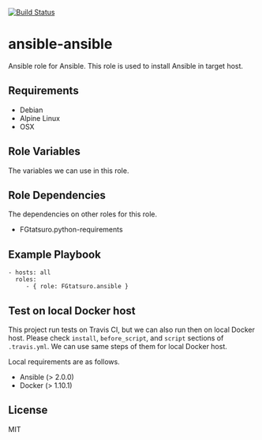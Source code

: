 [![Build Status](https://travis-ci.org/FGtatsuro/ansible-ansible.svg?branch=master)](https://travis-ci.org/FGtatsuro/ansible-ansible)

ansible-ansible
===============

Ansible role for Ansible. This role is used to install Ansible in target
host.

Requirements
------------

- Debian
- Alpine Linux
- OSX

Role Variables
--------------

The variables we can use in this role.

Role Dependencies
-----------------

The dependencies on other roles for this role.

- FGtatsuro.python-requirements

Example Playbook
----------------

    - hosts: all
      roles:
         - { role: FGtatsuro.ansible }

Test on local Docker host
-------------------------

This project run tests on Travis CI, but we can also run then on local Docker host.
Please check `install`, `before_script`, and `script` sections of `.travis.yml`.
We can use same steps of them for local Docker host.

Local requirements are as follows.

- Ansible (> 2.0.0)
- Docker (> 1.10.1)


License
-------

MIT
